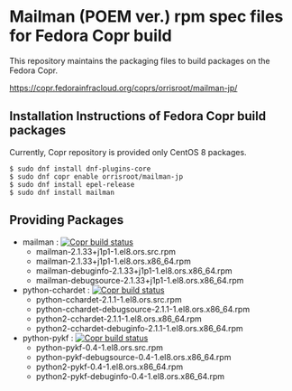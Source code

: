 # Mailman (POEM ver.) rpm spec files for Fedora Copr build
This repository maintains the packaging files to build packages on the Fedora Copr.

https://copr.fedorainfracloud.org/coprs/orrisroot/mailman-jp/

## Installation Instructions of Fedora Copr build packages
Currently, Copr repository is provided only CentOS 8 packages.
```
$ sudo dnf install dnf-plugins-core
$ sudo dnf copr enable orrisroot/mailman-jp
$ sudo dnf install epel-release
$ sudo dnf install mailman
```

## Providing Packages
* mailman : [![Copr build status](https://copr.fedorainfracloud.org/coprs/orrisroot/mailman-jp/package/mailman/status_image/last_build.png)](https://copr.fedorainfracloud.org/coprs/orrisroot/mailman-jp/package/mailman/)
  * mailman-2.1.33+j1p1-1.el8.ors.src.rpm
  * mailman-2.1.33+j1p1-1.el8.ors.x86_64.rpm
  * mailman-debuginfo-2.1.33+j1p1-1.el8.ors.x86_64.rpm
  * mailman-debugsource-2.1.33+j1p1-1.el8.ors.x86_64.rpm
* python-cchardet : [![Copr build status](https://copr.fedorainfracloud.org/coprs/orrisroot/mailman-jp/package/python-cchardet/status_image/last_build.png)](https://copr.fedorainfracloud.org/coprs/orrisroot/mailman-jp/package/python-cchardet/)
  * python-cchardet-2.1.1-1.el8.ors.src.rpm
  * python-cchardet-debugsource-2.1.1-1.el8.ors.x86_64.rpm
  * python2-cchardet-2.1.1-1.el8.ors.x86_64.rpm
  * python2-cchardet-debuginfo-2.1.1-1.el8.ors.x86_64.rpm
* python-pykf : [![Copr build status](https://copr.fedorainfracloud.org/coprs/orrisroot/mailman-jp/package/python-pykf/status_image/last_build.png)](https://copr.fedorainfracloud.org/coprs/orrisroot/mailman-jp/package/python-pykf/)
  * python-pykf-0.4-1.el8.ors.src.rpm
  * python-pykf-debugsource-0.4-1.el8.ors.x86_64.rpm
  * python2-pykf-0.4-1.el8.ors.x86_64.rpm
  * python2-pykf-debuginfo-0.4-1.el8.ors.x86_64.rpm
